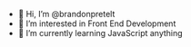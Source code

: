 - 👋 Hi, I’m @brandonpretelt
- 👀 I’m interested in Front End Development
- 🌱 I’m currently learning JavaScript anything
<!-- 
- 💞️ I’m looking to collaborate on ...
- 📫 How to reach me ...
-->
<!---
brandonpretelt/brandonpretelt is a ✨ special ✨ repository because its `README.md` (this file) appears on your GitHub profile.
You can click the Preview link to take a look at your changes.
--->

